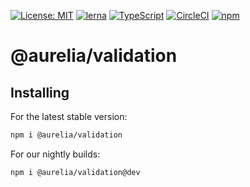 [![License: MIT](https://img.shields.io/badge/License-MIT-yellow.svg)](https://opensource.org/licenses/MIT)
[![lerna](https://img.shields.io/badge/maintained%20with-lerna-cc00ff.svg)](https://lernajs.io/)
[![TypeScript](https://img.shields.io/badge/%3C%2F%3E-TypeScript-%230074c1.svg)](http://www.typescriptlang.org/)
[![CircleCI](https://circleci.com/gh/aurelia/aurelia.svg?style=shield)](https://circleci.com/gh/aurelia/aurelia)
[![npm](https://img.shields.io/npm/v/@aurelia/validation.svg?maxAge=3600)](https://www.npmjs.com/package/@aurelia/validation)
# @aurelia/validation

## Installing

For the latest stable version:

```bash
npm i @aurelia/validation
```

For our nightly builds:

```bash
npm i @aurelia/validation@dev
```
